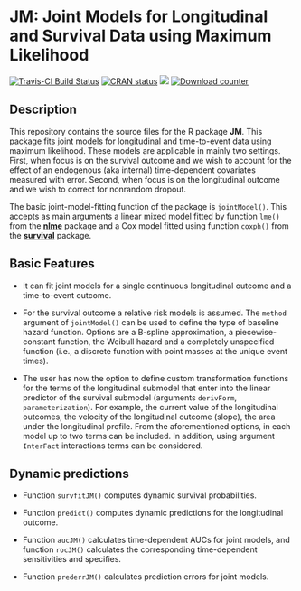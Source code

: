 JM: Joint Models for Longitudinal and Survival Data using Maximum Likelihood
================
[![Travis-CI Build Status](https://travis-ci.org/drizopoulos/JM.svg?branch=master)](https://travis-ci.org/drizopoulos/JM) [![CRAN status](http://www.r-pkg.org/badges/version/JM)](https://cran.r-project.org/package=JM) [![](https://cranlogs.r-pkg.org/badges/grand-total/JM)](https://CRAN.R-project.org/package=JM) [![Download counter](http://cranlogs.r-pkg.org/badges/JM)](https://cran.r-project.org/package=JM)

Description
------------

This repository contains the source files for the R package <strong>JM</strong>. 
This package fits joint models for longitudinal and time-to-event data using maximum 
likelihood. These models are applicable in mainly two settings. First, when focus
is on the survival outcome and we wish to account for the effect of an endogenous 
(aka internal) time-dependent covariates measured with error. Second, when focus is on the
longitudinal outcome and we wish to correct for nonrandom dropout.

The basic joint-model-fitting function of the package is `jointModel()`. This accepts as
main arguments a linear mixed model fitted by function `lme()` from the 
[**nlme**](https://CRAN.R-project.org/package=nlme) package and a Cox model fitted using
function `coxph()` from the [**survival**](https://CRAN.R-project.org/package=survival) 
package.

Basic Features
------------

- It can fit joint models for a single continuous longitudinal outcome and a time-to-event
outcome. 

- For the survival outcome a relative risk models is assumed. The `method` argument of 
`jointModel()` can be used to define the type of baseline hazard function. Options are a 
B-spline approximation, a piecewise-constant function, the Weibull hazard and a completely
unspecified function (i.e., a discrete function with point masses at the unique event 
times).

- The user has now the option to define custom transformation functions for the terms of 
the longitudinal submodel that enter into the linear predictor of the survival submodel 
(arguments `derivForm`, `parameterization`). For example, the current value of the 
longitudinal outcomes, the velocity of the longitudinal outcome (slope), the area under
the longitudinal profile. From the aforementioned options, in each model up to two terms 
can be included. In addition, using argument `InterFact` interactions terms can be 
considered.

Dynamic predictions
------------

* Function `survfitJM()` computes dynamic survival probabilities.

* Function `predict()` computes dynamic predictions for the longitudinal outcome.

* Function `aucJM()` calculates time-dependent AUCs for joint models, and function 
`rocJM()` calculates the corresponding time-dependent sensitivities and specifies.

* Function `prederrJM()` calculates prediction errors for joint models.
